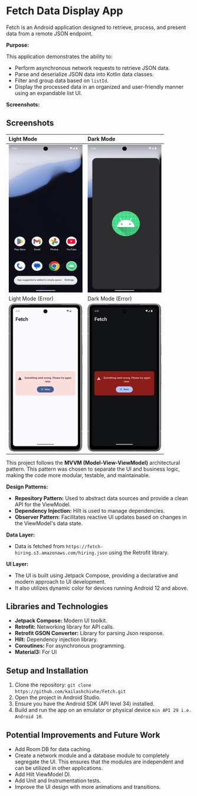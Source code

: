 # Fetch Data Display App

Fetch is an Android application designed to retrieve, process, and present data from a remote JSON endpoint.

**Purpose:**

This application demonstrates the ability to:

* Perform asynchronous network requests to retrieve JSON data.
* Parse and deserialize JSON data into Kotlin data classes.
* Filter and group data based on `listId`.
* Display the processed data in an organized and user-friendly manner using an expandable list UI.

**Screenshots:**

## Screenshots

| Light Mode           | Dark Mode            |
| :-------------------- | :-------------------- |
| <img src="./screenshots/LightMode.gif" width="200" height="400" alt="Light Mode GIF"> | <img src="./screenshots/DarkMode.gif" width="200" height="400" alt="Dark Mode GIF"> |
| Light Mode (Error) | Dark Mode (Error) |
| <img src="./screenshots/LightModeError.png" width="200" height="400" alt="Light Mode Error"> | <img src="./screenshots/DarkModeError.png" width="200" height="400" alt="Dark Mode Error"> |



This project follows the **MVVM (Model-View-ViewModel)** architectural pattern. This pattern was chosen to separate the UI and business logic, making the code more modular, testable, and maintainable.

**Design Patterns:**

* **Repository Pattern:** Used to abstract data sources and provide a clean API for the ViewModel.
* **Dependency Injection:** Hilt is used to manage dependencies.
* **Observer Pattern:** Facilitates reactive UI updates based on changes in the ViewModel's data state.

**Data Layer:**

* Data is fetched from `https://fetch-hiring.s3.amazonaws.com/hiring.json` using the Retrofit library.

**UI Layer:**

* The UI is built using Jetpack Compose, providing a declarative and modern approach to UI development.
* It also utilizes dynamic color for devices running Android 12 and above.

## Libraries and Technologies

* **Jetpack Compose:** Modern UI toolkit.
* **Retrofit:** Networking library for API calls.
* **Retrofit GSON Converter:** Library for parsing Json response.
* **Hilt:** Dependency injection library.
* **Coroutines:** For asynchronous programming.
* **Material3:** For UI

## Setup and Installation

1.  Clone the repository: `git clone https://github.com/kailashchivhe/Fetch.git`
2.  Open the project in Android Studio.
3.  Ensure you have the Android SDK (API level 34) installed.
4.  Build and run the app on an emulator or physical device `min API 29 i.e. Android 10`.

## Potential Improvements and Future Work

* Add Room DB for data caching.
* Create a network module and a database module to completely segregate the UI. This ensures that the modules are independent and can be utilized in other applications.
* Add Hilt ViewModel DI.
* Add Unit and Instrumentation tests.
* Improve the UI design with more animations and transitions.
